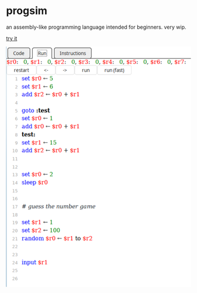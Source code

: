 # progsim

an assembly-like programming language intended for beginners. very wip.

[try it](https://pfg.pw/progsim)

![screenshot](.github/screenshot.png)